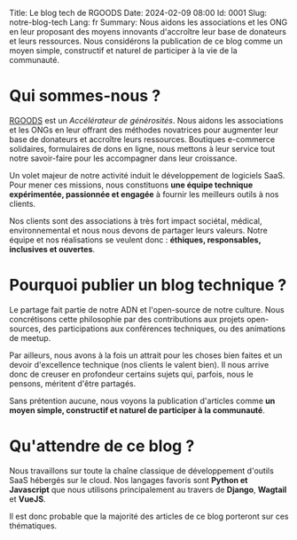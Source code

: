 Title: Le blog tech de RGOODS
Date: 2024-02-09 08:00
Id: 0001
Slug: notre-blog-tech
Lang: fr
Summary: Nous aidons les associations et les ONG en leur proposant des moyens innovants d'accroître leur base de donateurs et leurs ressources. Nous considérons la publication de ce blog comme un moyen simple, constructif et naturel de participer à la vie de la communauté.

# Qui sommes-nous ?

[RGOODS](https://rgoods.com) est un *Accélérateur de générosités*. Nous aidons les associations et les ONGs
en leur offrant des méthodes novatrices pour augmenter leur base de donateurs et accroître leurs ressources.
Boutiques e-commerce solidaires, formulaires de dons en ligne, nous mettons à leur service tout notre savoir-faire
pour les accompagner dans leur croissance.

Un volet majeur de notre activité induit le développement de logiciels SaaS. Pour mener ces missions, nous
constituons **une équipe technique expérimentée, passionnée et engagée** à fournir les meilleurs outils à nos clients.

Nos clients sont des associations à très fort impact sociétal, médical, environnemental et nous nous devons de
partager leurs valeurs. Notre équipe et nos réalisations se veulent donc : **éthiques, responsables,
inclusives et ouvertes**.

# Pourquoi publier un blog technique ?

Le partage fait partie de notre ADN et l'open-source de notre culture. Nous concrétisons cette philosophie par
des contributions aux projets open-sources, des participations aux conférences techniques, ou des animations de meetup.

Par ailleurs, nous avons à la fois un attrait pour les choses bien faites et un devoir d'excellence technique
(nos clients le valent bien). Il nous arrive donc de creuser en profondeur certains sujets qui, parfois,
nous le pensons, méritent d'être partagés.

Sans prétention aucune, nous voyons la publication d'articles comme **un moyen simple, constructif et naturel de
participer à la communauté**.

# Qu'attendre de ce blog ?

Nous travaillons sur toute la chaîne classique de développement d'outils SaaS hébergés sur le cloud. Nos langages
favoris sont **Python et Javascript** que nous utilisons principalement au travers de **Django**, **Wagtail** et
**VueJS**.

Il est donc probable que la majorité des articles de ce blog porteront sur ces thématiques.

